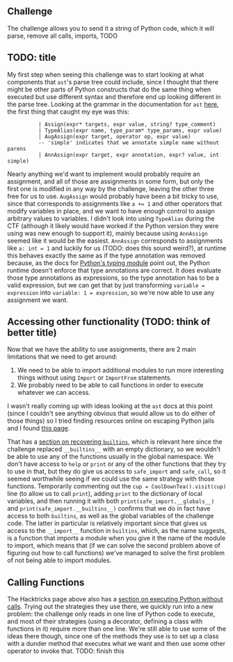 ## Challenge

The challenge allows you to send it a string of Python code, which it will parse, remove all calls, imports, TODO

<!-- TODO: what tense am I using here? -->

## TODO: title

My first step when seeing this challenge was to start looking at what components that `ast`'s parse tree could include, since I thought that there might be other parts of Python constructs that do the same thing when executed but use different syntax and therefore end up looking different in the parse tree. Looking at the grammar in the documentation for `ast` [here](https://docs.python.org/3/library/ast.html#abstract-grammar), the first thing that caught my eye was this:

```
          | Assign(expr* targets, expr value, string? type_comment)
          | TypeAlias(expr name, type_param* type_params, expr value)
          | AugAssign(expr target, operator op, expr value)
          -- 'simple' indicates that we annotate simple name without parens
          | AnnAssign(expr target, expr annotation, expr? value, int simple)
```

Nearly anything we'd want to implement would probably require an assignment, and all of those are assignments in some form, but only the first one is modified in any way by the challenge, leaving the other three free for us to use. `AugAssign` would probably have been a bit tricky to use, since that corresponds to assignments like `a += 1` and other operators that modify variables in place, and we want to have enough control to assign arbitrary values to variables. I didn't look into using `TypeAlias` during the CTF (although it likely would have worked if the Python version they were using was new enough to support it), mainly because using `AnnAssign` seemed like it would be the easiest. `AnnAssign` corresponds to assignments like `a: int = 1` and luckily for us (TODO: does this sound weird?), at runtime this behaves exactly the same as if the type annotation was removed because, as the docs for [Python's typing module](https://docs.python.org/3/library/typing.html) point out, the Python runtime doesn't enforce that type annotations are correct. It does evaluate those type annotations as expressions, so the type annotation has to be a valid expression, but we can get that by just transforming `variable = expression` into `variable: 1 = expression`, so we're now able to use any assignment we want.

## Accessing other functionality (TODO: think of better title)

Now that we have the ability to use assignments, there are 2 main limitations that we need to get around:
1. We need to be able to import additional modules to run more interesting things without using `Import` or `ImportFrom` statements.
2. We probably need to be able to call functions in order to execute whatever we can access.

I wasn't really coming up with ideas looking at the `ast` docs at this point (since I couldn't see anything obvious that would allow us to do either of those things) so I tried finding resources online on escaping Python jails and I found [this page](https://book.hacktricks.xyz/generic-methodologies-and-resources/python/bypass-python-sandboxes).

That has a [section on recovering `builtins`](https://book.hacktricks.xyz/generic-methodologies-and-resources/python/bypass-python-sandboxes#builtins), which is relevant here since the challenge replaced `__builtins__` with an empty dictionary, so we wouldn't be able to use any of the functions usually in the global namespace. We don't have access to `help` or `print` or any of the other functions that they try to use in that, but they do give us access to `safe_import` and `safe_call`, so it seemed worthwhile seeing if we could use the same strategy with those functions. Temporarily commenting out the `cup = CoolDownTea().visit(cup)` line (to allow us to call `print`), adding `print` to the dictionary of local variables, and then running it with both `print(safe_import.__globals__)` and `print(safe_import.__builtins__)` confirms that we do in fact have access to both `builtins`, as well as the global variables of the challenge code. The latter in particular is relatively important since that gives us access to the `__import__` function in `builtins`, which, as the name suggests, is a function that imports a module when you give it the name of the module to import, which means that (if we can solve the second problem above of figuring out how to call functions) we've managed to solve the first problem of not being able to import modules.

## Calling Functions

The Hacktricks page above also has a [section on executing Python without calls](https://book.hacktricks.xyz/generic-methodologies-and-resources/python/bypass-python-sandboxes#python-execution-without-calls). Trying out the strategies they use there, we quickly run into a new problem: the challenge only reads in one line of Python code to execute, and most of their strategies (using a decorator, defining a class with functions in it) require more than one line. We're still able to use some of the ideas there though, since one of the methods they use is to set up a class with a dunder method that executes what we want and then use some other operator to invoke that. TODO: finish this

<!-- [section on executing code without calls](https://book.hacktricks.xyz/generic-methodologies-and-resources/python/bypass-python-sandboxes#python-execution-without-calls) as well as a  -->
